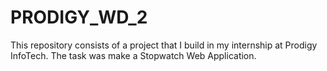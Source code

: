 # PRODIGY_WD_2
This repository consists of a project that I build in my internship at Prodigy InfoTech. The task was make a Stopwatch Web Application.
